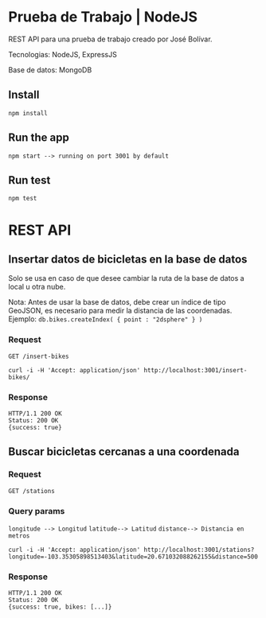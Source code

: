 # Prueba de Trabajo | NodeJS

REST API para una prueba de trabajo creado por José Bolívar.

Tecnologias: NodeJS, ExpressJS

Base de datos: MongoDB

## Install

`npm install`

## Run the app

`npm start --> running on port 3001 by default`

## Run test

`npm test`

# REST API

## Insertar datos de bicicletas en la base de datos

Solo se usa en caso de que desee cambiar la ruta de la base de datos a local u otra nube.

Nota: Antes de usar la base de datos, debe crear un índice de tipo GeoJSON, es necesario para medir la distancia de las coordenadas. Ejemplo:
`db.bikes.createIndex( { point : "2dsphere" } )`

### Request

`GET /insert-bikes`

    curl -i -H 'Accept: application/json' http://localhost:3001/insert-bikes/

### Response

    HTTP/1.1 200 OK
    Status: 200 OK
    {success: true}

## Buscar bicicletas cercanas a una coordenada

### Request

`GET /stations`

### Query params

`longitude --> Longitud`
`latitude--> Latitud`
`distance--> Distancia en metros`

    curl -i -H 'Accept: application/json' http://localhost:3001/stations?longitude=-103.35305898513403&latitude=20.671032088262155&distance=500

### Response

    HTTP/1.1 200 OK
    Status: 200 OK
    {success: true, bikes: [...]}
